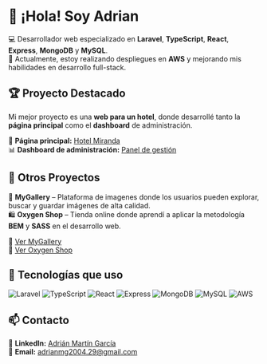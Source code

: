 # 👋 ¡Hola! Soy Adrian  

💻 Desarrollador web especializado en **Laravel**, **TypeScript**, **React**, **Express**, **MongoDB** y **MySQL**.  
🚀 Actualmente, estoy realizando despliegues en **AWS** y mejorando mis habilidades en desarrollo full-stack.  

## 🏆 Proyecto Destacado  
Mi mejor proyecto es una **web para un hotel**, donde desarrollé tanto la **página principal** como el **dashboard** de administración.  

🔗 **Página principal:** [Hotel Miranda](http://ec2-15-236-35-71.eu-west-3.compute.amazonaws.com/)  
📊 **Dashboard de administración:** [Panel de gestión](http://hotel-miranda-admin.s3-website.eu-west-3.amazonaws.com/dashboard)  

## 🌟 Otros Proyectos  
📸 **MyGallery** – Plataforma de imagenes donde los usuarios pueden explorar, buscar y guardar imágenes de alta calidad.         
🛍️ **Oxygen Shop** – Tienda online donde aprendí a aplicar la metodología **BEM** y **SASS** en el desarrollo web.

🔗 [Ver MyGallery](http://mygallery-adrian.s3-website.eu-west-3.amazonaws.com/)  
🔗 [Ver Oxygen Shop](https://adrian290404.github.io/oxygen-shop/) 


## 🔧 Tecnologías que uso  
![Laravel](https://img.shields.io/badge/Laravel-FF2D20?style=for-the-badge&logo=laravel&logoColor=white)
![TypeScript](https://img.shields.io/badge/TypeScript-3178C6?style=for-the-badge&logo=typescript&logoColor=white)
![React](https://img.shields.io/badge/React-61DAFB?style=for-the-badge&logo=react&logoColor=black)
![Express](https://img.shields.io/badge/Express-000000?style=for-the-badge&logo=express&logoColor=white)
![MongoDB](https://img.shields.io/badge/MongoDB-47A248?style=for-the-badge&logo=mongodb&logoColor=white)
![MySQL](https://img.shields.io/badge/MySQL-4479A1?style=for-the-badge&logo=mysql&logoColor=white)
![AWS](https://img.shields.io/badge/AWS-232F3E?style=for-the-badge&logo=amazon-aws&logoColor=white)

## 📫 Contacto  
💼 **LinkedIn:** [Adrián Martín García](https://www.linkedin.com/in/adri%C3%A1n-mart%C3%ADn-garc%C3%ADa-6a346a2ab/)  
📩 **Email:** [adrianmg2004.29@gmail.com](mailto:adrianmg2004.29@gmail.com)  
